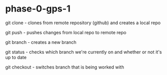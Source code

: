# phase-0-gps-1

git clone - clones from remote repository (github) and creates a local repo

git push - pushes changes from local repo to remote repo

git branch - creates a new branch

git status - checks which branch we're currently on and whether or not it's up to date

git checkout - switches branch that is being worked with
